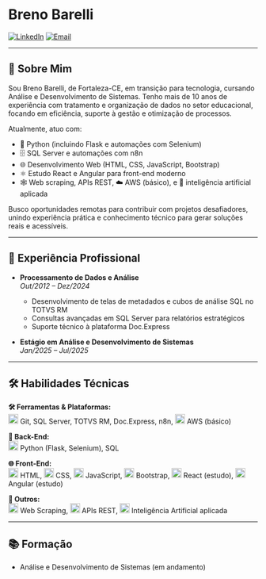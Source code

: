 # Breno Barelli

[![LinkedIn](https://img.shields.io/badge/LinkedIn-0077B5?style=for-the-badge&logo=linkedin&logoColor=white)](https://www.linkedin.com/in/seu-perfil) [![Email](https://img.shields.io/badge/Email-D14836?style=for-the-badge&logo=gmail&logoColor=white)](mailto:bbarelli.dev@gmail.com)

---

## 👋 Sobre Mim  
Sou Breno Barelli, de Fortaleza-CE, em transição para tecnologia, cursando Análise e Desenvolvimento de Sistemas. Tenho mais de 10 anos de experiência com tratamento e organização de dados no setor educacional, focando em eficiência, suporte à gestão e otimização de processos.

Atualmente, atuo com:  
- 🐍 Python (incluindo Flask e automações com Selenium)  
- 🗄️ SQL Server e automações com n8n  
- 🌐 Desenvolvimento Web (HTML, CSS, JavaScript, Bootstrap)  
- ⚛️ Estudo React e Angular para front-end moderno  
- 🕸️ Web scraping, APIs REST, ☁️ AWS (básico), e 🤖 inteligência artificial aplicada  

Busco oportunidades remotas para contribuir com projetos desafiadores, unindo experiência prática e conhecimento técnico para gerar soluções reais e acessíveis.

---

## 💼 Experiência Profissional

- **Processamento de Dados e Análise**  
  _Out/2012 – Dez/2024_  
  - Desenvolvimento de telas de metadados e cubos de análise SQL no TOTVS RM  
  - Consultas avançadas em SQL Server para relatórios estratégicos  
  - Suporte técnico à plataforma Doc.Express  

- **Estágio em Análise e Desenvolvimento de Sistemas**  
  _Jan/2025 – Jul/2025_

---

## 🛠️ Habilidades Técnicas

**🛠️ Ferramentas & Plataformas:**  
<img src="https://cdn.jsdelivr.net/npm/devicon@2.14.0/icons/git/git-original.svg" width="20"/> Git, SQL Server, TOTVS RM, Doc.Express, n8n, <img src="https://cdn.jsdelivr.net/npm/devicon@2.14.0/icons/amazonwebservices/amazonwebservices-original.svg" width="20"/> AWS (básico)

**🐍 Back-End:**  
<img src="https://cdn.jsdelivr.net/npm/devicon@2.14.0/icons/python/python-original.svg" width="20"/> Python (Flask, Selenium), SQL

**🌐 Front-End:**  
<img src="https://cdn.jsdelivr.net/npm/devicon@2.14.0/icons/html5/html5-original.svg" width="20"/> HTML, <img src="https://cdn.jsdelivr.net/npm/devicon@2.14.0/icons/css3/css3-original.svg" width="20"/> CSS, <img src="https://cdn.jsdelivr.net/npm/devicon@2.14.0/icons/javascript/javascript-original.svg" width="20"/> JavaScript, <img src="https://cdn.jsdelivr.net/npm/devicon@2.14.0/icons/bootstrap/bootstrap-original.svg" width="20"/> Bootstrap, <img src="https://cdn.jsdelivr.net/npm/devicon@2.14.0/icons/react/react-original.svg" width="20"/> React (estudo), <img src="https://cdn.jsdelivr.net/npm/devicon@2.14.0/icons/angularjs/angularjs-original.svg" width="20"/> Angular (estudo)

**🤖 Outros:**  
<img src="https://cdn.jsdelivr.net/npm/devicon@2.14.0/icons/scrapy/scrapy-original.svg" width="20"/> Web Scraping, <img src="https://cdn.jsdelivr.net/npm/devicon@2.14.0/icons/express/express-original.svg" width="20"/> APIs REST, <img src="https://cdn.jsdelivr.net/npm/devicon@2.14.0/icons/tensorflow/tensorflow-original.svg" width="20"/> Inteligência Artificial aplicada

---

## 📚 Formação  

- Análise e Desenvolvimento de Sistemas (em andamento)
